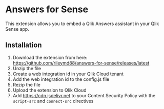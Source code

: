 # Answers for Sense

This extension allows you to embed a Qlik Answers assistant in your Qlik Sense app.

## Installation
1. Download the extension from here: https://github.com/rileymd88/answers-for-sense/releases/latest
2. Unzip the file
3. Create a web integration id in your Qlik Cloud tenant
4. Add the web integration id to the config.js file
5. Rezip the file
6. Upload the extension to Qlik Cloud
7. Add https://cdn.jsdelivr.net to your Content Security Policy with the `script-src` and `connect-src` directives
